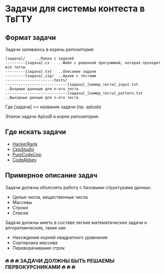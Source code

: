 # Задачи для системы контеста в ТвГТУ

## Формат задачи
Задачи заливаюсь в корень репозитория: 

```
[задача]/     ..Папка с задачей
---------[задача].cs    ..Файл с решенной программой, которая проходит все тесты
---------[задача].txt   ..Описание задачи
---------[задача].zip/  ..Архив с тестами
----------------------tests/
----------------------------[задача]_[номер_теста]_input.txt    ..Входные даннные для n-ого теста
----------------------------[задача]_[номер_теста]_pattern.txt  ..Выходные данные для n-ого теста
```

Где [задача] == название задачи (пр. aplusb)

Эталон задачи AplusB в корне репозитория.

## Где искать задачи
* [HackerRank](https://www.hackerrank.com/domains/algorithms?filters%5Bdifficulty%5D%5B%5D=easy&badge_type=problem-solving)
* [CppStudio](http://cppstudio.com/cat/285/286/)
* [PureCodeCpp](http://purecodecpp.com/archives/433)
* [CodeAbbey](http://www.codeabbey.com/index/task_list)


## Примерное описание задач
Задачи должны объяснять работу с базовыми структурами данных:

* Целые числа, вещественные числа
* Массивы
* Строки
* Списки

Задачи должны иметь в составе легкие математические задачи и алгоритмические, такие как:

* Нахождение корней квадратного уравнения
* Сортировка массива
* Переворачивание строк

### :fire: :fire: :fire: ЗАДАЧИ ДОЛЖНЫ БЫТЬ РЕШАЕМЫ ПЕРВОКУРСНИКАМИ :fire: :fire: :fire:

